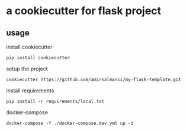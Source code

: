 # a cookiecutter for flask project

## usage

install cookiecutter
```
pip install cookiecutter
```

setup the project
```
cookiecutter https://github.com/amirsalmanii/my-flask-template.git
```

install requirements
```
pip install -r requirements/local.txt
```

docker-compose
```
docker-compose -f ./docker-compose.dev.yml up -d
```